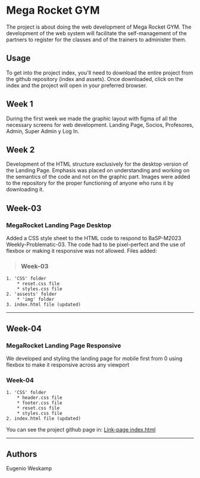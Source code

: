 # Mega Rocket GYM
The project is about doing the web development of Mega Rocket GYM.
The development of the web system will facilitate the self-management of the partners to register for the classes and of the trainers to administer them.

## Usage
To get into the project index, you'll need to download the entire project from the github repository (index and assets).
Once downloaded, click on the index and the project will open in your preferred browser.

## Week 1
During the first week we made the graphic layout with figma of all the necessary screens for web development.
Landing Page, Socios, Profesores, Admin, Super Admin y Log In.

## Week 2
Development of the HTML structure exclusively for the desktop version of the Landing Page.
Emphasis was placed on understanding and working on the semantics of the code and not on the graphic part.
Images were added to the repository for the proper functioning of anyone who runs it by downloading it.

## Week-03
### **MegaRocket Landing Page Desktop**
Added a CSS style sheet to the HTML code to respond to BaSP-M2023 Weekly-Problematic-03.
The code had to be pixel-perfect and the use of flexbox or making it responsive was not allowed.
Files added:
>### Week-03
    1. 'CSS' folder
        * reset.css file
        * styles.css file
    2. 'assests' folder
        * 'img' folder
    3. index.html file (updated)
---

## Week-04
### **MegaRocket Landing Page Responsive**
We developed and styling the landing page for mobile first from 0 using flexbox to make it responsive across any viewport
### Week-04
    1. 'CSS' folder
        * header.css file
        * footer.css file
        * reset.css file
        * styles.css file
    2. index.html file (updated)

You can see the project github page in: [Link-page index.html](https://https://ukiweskamp.github.io/BaSP-M2023/Week-04/index.html "Index")

---


## Authors
Eugenio Weskamp